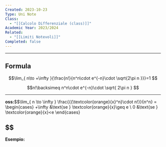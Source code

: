 ```yaml
---
Created: 2023-10-23
Type: Uni Note
Class:
  - "[[Calcolo Differenziale (class)]]"
Academic Year: 2023/2024
Related:
  - "[[Limiti Notevoli]]"
Completed: false
---
```

---
## Formula

$$\lim_{ n\to +\infty }{\frac{n!}{n^n\cdot e^{-n}\cdot \sqrt{2\pi n }}}=1 $$

$$n!\backsimeq n^n\cdot e^{-n}\cdot \sqrt{ 2\pi n } $$


---
**oss:**$$\lim_{ n \to \infty }  \frac{{{\textcolor{orange}{x}^n}\cdot n!}}{n^n} =
\begin{cases}
   +\infty &\text{se } \textcolor{orange}{x}\geq e \\
   0 &\text{se } \textcolor{orange}{x}<e
\end{cases}

$$
---
**Esempio:**
